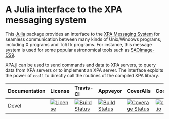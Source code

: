 # A Julia interface to the XPA messaging system

This [Julia](http://julialang.org/) package provides an interface to the [XPA
Messaging System](https://github.com/ericmandel/xpa) for seamless communication
between many kinds of Unix/Windows programs, including X programs and Tcl/Tk
programs.  For instance, this message system is used for some popular
astronomical tools such as [SAOImage-DS9](http://ds9.si.edu/site/Home.html).

XPA.jl can be used to send commands and data to XPA servers, to query data from
XPA servers or to implement an XPA server.  The interface exploits the power of
`ccall` to directly call the routines of the compiled XPA library.

| Documentation                              | License                                                                                      | Travis-CI                                                                                                 | Appveyor                                                                                                                                                   | CoverAlls                                                                                                                                                  | CodeCov                                                                                                                              |
|:-------------------------------------------|:---------------------------------------------------------------------------------------------|:----------------------------------------------------------------------------------------------------------|------------------------------------------------------------------------------------------------------------------------------------------------------------|:-----------------------------------------------------------------------------------------------------------------------------------------------------------|:-------------------------------------------------------------------------------------------------------------------------------------|
| [Devel](https://emmt.github.io/XPA.jl/dev) | [![License](http://img.shields.io/badge/license-MIT-brightgreen.svg?style=flat)](LICENSE.md) | [![Build Status](https://travis-ci.org/emmt/XPA.jl.svg?branch=master)](https://travis-ci.org/emmt/XPA.jl) | [![Build Status](https://ci.appveyor.com/api/projects/status/github/emmt/XPA.jl?branch=master)](https://ci.appveyor.com/project/emmt/XPA-jl/branch/master) | [![Coverage Status](https://coveralls.io/repos/emmt/XPA.jl/badge.svg?branch=master&service=github)](https://coveralls.io/github/emmt/XPA.jl?branch=master) | [![codecov.io](http://codecov.io/github/emmt/XPA.jl/coverage.svg?branch=master)](http://codecov.io/github/emmt/XPA.jl?branch=master) |
